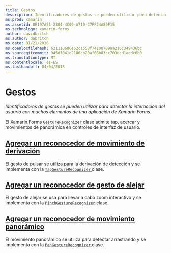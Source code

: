 ```yaml
---
title: Gestos
description: Identificadores de gestos se pueden utilizar para detectar la interacción del usuario con muchos elementos de una aplicación de Xamarin.Forms.
ms.prod: xamarin
ms.assetid: 0E197A51-2304-4C09-A710-C7FF24A89F15
ms.technology: xamarin-forms
author: davidbritch
ms.author: dabritch
ms.date: 01/21/2016
ms.openlocfilehash: 621110686e52c1558f74108789aa216c349436bc
ms.sourcegitcommit: 945df041e2180cb20af08b83cc703ecd1aedc6b0
ms.translationtype: MT
ms.contentlocale: es-ES
ms.lasthandoff: 04/04/2018
---
```

# <a name="gestures"></a>Gestos

_Identificadores de gestos se pueden utilizar para detectar la interacción del usuario con muchos elementos de una aplicación de Xamarin.Forms._

El Xamarin.Forms [ `GestureRecognizer` ](https://developer.xamarin.com/api/type/Xamarin.Forms.GestureRecognizer/) clase admite tap, acercar y movimientos de panorámica en controles de interfaz de usuario.

## <a name="adding-a-tap-gesture-recognizertapmd"></a>[Agregar un reconocedor de movimiento de derivación](tap.md)

El gesto de pulsar se utiliza para la derivación de detección y se implementa con la [ `TapGestureRecognizer` ](https://developer.xamarin.com/api/type/Xamarin.Forms.TapGestureRecognizer/) clase.

## <a name="adding-a-pinch-gesture-recognizerpinchmd"></a>[Agregar un reconocedor de gesto de alejar](pinch.md)

El gesto de alejar se usa para llevar a cabo zoom interactivo y se implementa con la [ `PinchGestureRecognizer` ](https://developer.xamarin.com/api/type/Xamarin.Forms.PinchGestureRecognizer/) clase.

## <a name="adding-a-pan-gesture-recognizerpanmd"></a>[Agregar un reconocedor de movimiento panorámico](pan.md)

El movimiento panorámico se utiliza para detectar arrastrando y se implementa con la [ `PanGestureRecognizer` ](https://developer.xamarin.com/api/type/Xamarin.Forms.PanGestureRecognizer/) clase.

